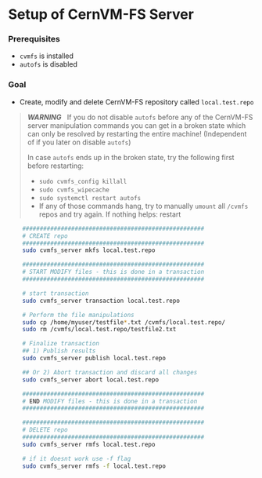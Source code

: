# Setup of CernVM-FS Server

### Prerequisites
- `cvmfs` is installed
- `autofs` is disabled

### Goal
 - Create, modify and delete CernVM-FS repository called `local.test.repo` 

> **_WARNING_** &nbsp;
>  If you do not disable `autofs` before any of the CernVM-FS server manipulation commands you can get in a broken state which can only be resolved by restarting the entire machine! (Independent of if you later on disable `autofs`)
> 
> In case `autofs` ends up in the broken state, try the following first before restarting:
> - `sudo cvmfs_config killall`
> - `sudo cvmfs_wipecache`
> - `sudo systemctl restart autofs`
> - If any of those commands hang, try to manually `umount` all `/cvmfs` repos and try again. If nothing helps: restart

```bash
    ####################################################
    # CREATE repo
    ####################################################
    sudo cvmfs_server mkfs local.test.repo

    ####################################################
    # START MODIFY files - this is done in a transaction
    ####################################################

    # start transaction
    sudo cvmfs_server transaction local.test.repo

    # Perform the file manipulations
    sudo cp /home/myuser/testfile*.txt /cvmfs/local.test.repo/
    sudo rm /cvmfs/local.test.repo/testfile2.txt

    # Finalize transaction
    ## 1) Publish results
    sudo cvmfs_server publish local.test.repo

    ## Or 2) Abort transaction and discard all changes
    sudo cvmfs_server abort local.test.repo

    ####################################################
    # END MODIFY files - this is done in a transaction
    ####################################################

    ####################################################
    # DELETE repo
    ####################################################
    sudo cvmfs_server rmfs local.test.repo

    # if it doesnt work use -f flag
    sudo cvmfs_server rmfs -f local.test.repo
```
